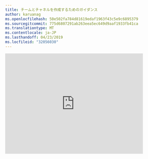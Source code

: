 ```yaml
---
title: チームとチャネルを作成するためのガイダンス
author: karuanag
ms.openlocfilehash: 50e502fa784d81619edaf1963f43c5e9c6895379
ms.sourcegitcommit: 775d6807291ab263eea5ec649d9aaf1933fb41ca
ms.translationtype: MT
ms.contentlocale: ja-JP
ms.lasthandoff: 04/23/2019
ms.locfileid: "32056030"
---
```

<iframe width="445" height="324" src="https://www.youtube.com/embed/hjJWtoaRJeE?rel=0" frameborder="0" allow="autoplay; encrypted-media" allowfullscreen></iframe>